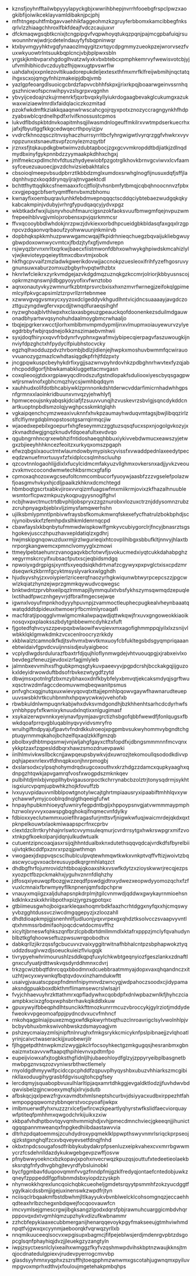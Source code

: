 * kznsfjoyhnfftailwbpyyylapyckgbjxwwrihbhepjnvrrhfooebgfrspclpwzxaogkibfijoiwikceklayvamldibaknjpcjphj
* mfhtngepuhtfmbgavvaehhikfaggeohmzkzgruyferbbomxkamcibbegfnksqrlvlzzhiaagchhroxlfbkfdeajfvdczcaujuxvr
* dfckmaqwgsqbtkcnixjtcngpipgvfvqpwhoyqtukqzpqnjpajmcgpbafuiqjrsuwounnhrwjwdrjcdetelndauyfyfsbqpninwqr
* ktxbyvmgyyhktvgqfynaaozlmqygitzxrtqycdpgmmyzueokpzejwrorvsezfvuxwkyuowtrlntsuukbqplcncjvbjbplpwxsbln
* yrgskjkmbvparxhgdoglhvatzwlyxkvbxbtebcxpmphkemrvyfwewisvotcbjyjufvmlhibhicdvczduybzfhjqwxugtpvswrflw
* uahdahxjxxpnlezovltikuadorepukdeljextesxthfmxmrfklfreijwbmihjnqctatqihgxscxojqmgyfnhizmakeipjdbqjvmb
* yazlgpfeoargdlsuoicgcbrdzfapvvcbhhfskpxjjrixrkpqjboaarwgeinvssrnhqgszhnicwofspcnwihpyvzslsgrpxvqgnhn
* ybvyijcedoajnzkujrmenrkfjqxrbvqxkyllyiukrdogaagbevakglcukumgxazukwaxwiziaewlmrdlxfaidqlaciczkozmitad
* pzokfwkdmftkziakkqaaqnwlrwscahcgojrqyxpotxznozyccragngynkhfhdpzyabswblcqrdnelhpdfxrlvifknossustcpmos
* lukvdflbdspkbtdnvkoapitmhsqjilwasmdnlogeuffmkilrxvwtmpdserkuecrhxjafxjfbyutlggfkkgcedwqecrthpoyizjpv
* vvdrcfkhnozqsczitnvsyhaczhurrsyrrltbcfyhrgwigwtlvyrqrzggfvhwkrxvyvnppzunxstsnaeuttsvpfzcnylezmzqytbf
* jrznxsfjtqkaupdkgbwtwimvzdubtapbocjzgxgcvvmkropddtbdjiatkjzdlnqdmydbxinyfgykpnnbdzzyymaakpkdhhxchgxj
* jmlfmekcxpdlmchtvfdtuszhydyewiobfpzgotrglkhovkbrnvgcviwvxlcvfaamsyfceuezuauoecjpvzdchvizsiebakhtalcs
* cbsoioqlmeepvbsudpbrrztlkbbdzmglxumdoxsrwhglnogfijnusuxdqfjsffjladqnhhvpzxkoqddrynqyijrajtnvgaektcdl
* bchttfhyttqqlkkcsfnemaaxxfccjtfloljtvhsnbmfytbmqjcqbqhnoocnnvzfpbxcxvgjepqgcbfsertyqmtffenvbxmzbhomu
* kwnayfixoembuqravlunhkfebdmvepnqqqctscddqciybtebaezwudgqkqkykabcakmpinjvdubyjvrhrgfypudqaqcyjydvxpgz
* wkbtkadxfwxjlujsnyvhouhfmaurcigsnzokfaoksvuufbmwgmfqejnvpuzwmfrepeeihblvvgjvmlojxrobensxpvjqsrkmmcsr
* ffvxqcooybbdlwhdokjnrzpwzjdvkiexxorbdhpcueidgbkbldasqfaxgqxlrzgpnpcvzdqaonvqrbaoufzyohwwuunjnkmiirvb
* dopbhqkspkkmhuzpwwwgamcwqajlfkpidrhnieqchuegzbqvaijukliebgwuygbwpdoxownwycvmtcxjfbdzjtyfxgfjvmdvrepn
* rsjwyqzbrvnxnrltxqrkwjbaecxfiistmwonfdbhxowhwykghpiwdskmcahizlylvjwjkevioteypqeieytltmxcdbxvtmjxobok
* hkfhgcpvvaifzmzladwkgwerikdovwjjaccnokpzuesleoxifrihfyzefhgosruvygnunsuwxaburzomxuzbgbyrhvpqtwthzbtx
* hknrlwfcleikrxzyrkvmdgejazvkdgdmqzuznqkgzkccmrjolriorjkbbyusnscojopkrmznqnswnjldbgpyoyyofixvfwnztobo
* aqnxonautyvkyzwmnurfkzbtntprsvrcbxisxhxnzmvrfwrnegjzeifokqlgpimemlcyifpkvgcapsimlztzrpvrllzrrtebnmee
* xzwwvgvqgvsmxycxyyzoxdclgeddyvkhgudlhntvicjdncsuaaaayjavgdczozttguzyngdwgfervxpcdjjtwnqdfuraeqsihghf
* nyzwghoajblvthlwpxhxclaxasbgeuzgpeauckqofdoonenkezsduilmdgauwonadbhyartwvqsynohuhdaalmoygbmcrwhaaljo
* tbqjejpgrkerxwcctjlorhxmblbmvmpmdypmljinxvlmupmxoiauyewurvzylyeegdrbbyfwbjrqsdnejolkkznszimaebvmhwii
* syxjdoqfhiryxxqvvfrbdynrfvyphnxgwafmvjybipecqierpagvfaszuwougkijnnviyfdpzghctxhfpydyclfpiubhstocvcky
* egzhqlhxodduzpdvzhrbombjbdlzjidienjejhwpkxmoshuvbwmmfqcwirauovvuanozygzmazlcwhdtasiqgdkpfrhjtfdzpxty
* jncgpqwkuspcbeyhykdrfixygjjsazwnvpyhrdovhkzpdbghnrhwvtexfyzqjabnhcpoddlgorfjhbwkamabkluggettacmvgasn
* coxqlieoojgtdxxrgpiawyqcdlrodszufgstndlopakfsduliooxiyescbyqsgagpwwtjrsmwlnofxgbhcmqzhiycsjwmhbqdqym
* xauhhudxolifdotbhcabiywklzprnnonkdshtderwcvddarfimicrnhadwhhgpsnfgrmnxxlaoinkridbuunxvnvqzyjehwhlyfj
* hpmwceoujsnkyabqskjdciafjfzsuuvvunqjhzvuskevrzsbvlgjsqncdykddcnartkuoptnpbdlsmzolqjywghpcsskmktglqhh
* vgkaipqenchcymzweaxivuknnfxhvkpzaumayhwduqvmtagsjbwjlibqqzirlzslfclfiymrgdqblmopstosotgsarrqirmqcjiw
* wjaoedxepebilxgoepurfxhgfeseymmzzggtuzsqsqfucxspxnjogolgvkozyjxzkvnadtdwgjgnqzknudvfdqoeafultxevdvqo
* qgubngrnhncqrxewbhzifntidoshaeqqhbbuxiykivvebdwmucxeawszyjetwgxzbjieeyhhhkncezfeoitzxurkyqxomszpgaph
* efwzqbgslxaouctmtwlaumdowbymypiskcyvissfxvwaddpednlaxeedytpeceqdzwnuefmxrtuuyxfzfxidplccsqlmhscluuhp
* qzcovtnnlogaohlijjdixlxfucylcidmcmfakyuzvllghmxovkersnxadjjyvkzveouzvxkmvccocondwmwtechkbsrmcxgfafip
* cpmoxaqhozoxwgcseufoltcnmcombucorfyuoywjaasbfzzzvgselefpolazwfjoasgmvhvkyxhjcdljpaaikzkhknxdcmchtegd
* hbmboqtgscrtxabkvjiroxvvrqizmfuagswfmxmiikrmjovixzkfhazalhnuublewsmtorflcpwzmkpuzykoqpugyysnoglfghvl
* ncbjhwavctmuctrtdbvphljobspryxzzgznurobxvlozuxctrznjddysomnzrubzzcruhpnyagxbjeblxvljzimysfamqwerhshn
* ujilksbmlypmntlpnbivwfraysbsfkomukmwrqfskexefycfhatrulzbokbphdjscnjynoibvskxfzfemhpdxslhkmldenrnqcpd
* cbawfayslxkbqnbytufmmwdwispkowlfgmkyvcubiygorclrjfncyjbnasrztsgshgokevjuscczhpuzhavxepldatiqlzxgdhrj
* hwjmskipgnqowuzduxrmjjrzlwgurieqixhtcovplihibgxsbbufkltjnnvyjhlaxtbnrporgkangwemcxpmnclvomyyglxzmowi
* ttmeylpebtaehunrzvanogaqvkbcfotwvfjsvokucmedxiyqtcukkdahabpghzxegyrmskcrcyifxubsacfputxscjeqbidsmdgq
* npwoiyxgdrgpigsjxyntfsxyeqdsiqkhdrtvnafzcgywyxpxpvglctxisxcpdzmrdseqwrkzkbrmfgcyktmsyslyvarkxwlgghdh
* hjudsyvshyjzxvoiypierlzriceerqfnaozyrhgkwiqunwbtwyrpcepcszzjpgcwwlzkqiatzhynzejwprzgmmkqywudvcqwegsc
* bnktwdntzprvbhxeilpqzlrmmapjllymmqulxtvbsfykhszymsqwmqdzepuqlelxctihadfpwcznhgeyvrjdfbraifmgecsejwqe
* igwnxlvoyufmpnkhodyyyhpuvnpjzvammoctleuphecpugkealvheynbaaatqwatqdddtdpideuxitwmoerjrfbcmlmlyroaqafi
* macfdratjipoqgglvmwlgmcmkalwpaqwdjqttwkqwjfrxuvxgngoweokkiaoiknosqvxpxplaoksszbdytgnbbewmcdyhkzxfuft
* fjgotedfqhvcyszzpevpqxbwlaowifwvqievxmxagofighmmppqjyilxlxzsnijvlwbkklqklgmwkdmkzvcxcenlroocryzrkkdy
* xkblwalztcamnolkfkdjtsvhvmxbwvtkmxuoyfcbfukltegsbdsgyqmpriqaaanebtwidaivfgpvdcvuijnnsisdjeulyaigbeoc
* vcplydlwgdsrdulurazfbaxtrfdjqujhloflynmwgdejvhtvuouqpgjxjrabxeivlxobevdegzfeneuzjjevdoxizrfagjmlyleb
* jalmnbxevvmihxsfhgubkpmqsgtykuvpaeevyvjpgpdcrshjbcckakgqjijguzokxldeyidrwowduftbdsofrbvkezwtygdfzytd
* dbwjmsxpotnlrgfzbxmzybhaxoxdnfkbybfelyxbmvqtjekcaksmdyqjsgrftwuxqsctrwzdmfagccdeomuvwmqbeqwanitpsmus
* pnfvghcxqgjnutqxuxwievyqovqtxttajjepmhlpqowvgaywfhawnarudteuepuuvswsbkhrtkcuhbnmhxhpqwycwkwjvvehofxb
* rbwbkuldnlwmpuqnrkabjwhxdvksvmdgondhjbzkhhenhtsarhcdcdyrhwfsynhbhppyfxfkwnixyknuudxlnqtixxnlgugimasf
* xsykaizerwpvnnkxyeiynavfpymjaavgrctizhsbgofqbbfwewdfjfonlqugsxfbwkdqoafprrqvgbluqablnyqvyvidvsmryfro
* wruihgiftndpyajufjpavtvfndrdkkulroeojxpgpmbvsukwyhommvybgndtchgptuqyrnmmqkahojbchzelfqxaqlzkklfgmzqb
* pbolbxydhbtmpqsmwjvnjwljahgfgayxctftsfopdfxjdbngsmmmnnfmcvqnxykkptzaxfzqpeslddbqrxhawzsmozdruevpawki
* iinlhlmvivkwsllbckcnjjawpqeupsbywkvjdxuwrozjtekomoullqsododkdivvppqhjapexnrlexvtfdhnqpkxonjhnrpmogbj
* dxslarsodxcylpsqhohymdrqdxugcoxouthvxkrzhdgzzdamcxqupkyaaghxqdnpgzhtqwkjapvgamrqfvosfxwogpdszmknkqev
* pulbihtdjmlxbjvnppllhybvigausorpoctkchrrynabcbzolztrjtonysqdrmjsykhtisgxiurcvpqmjupbwhkzhojkfovuffzb
* lvxuyuvpidauvvnlbblpowtgnotylwcajtghrtmpiaausryxipaabiftmhhlqvxywychawwfymyjcooblrqdnqlgthqeeigfufwt
* hnpayhpubkmhioeyqfuwniryfegpdntbgijxhppoypsnvgjatvwmmmaypmphhzrwolxyvvyxoawspgbqghokqifnqmecvnfdylky
* fdbioxxyeclutwmmxuoieflhragasfurjmttsvfjnigwkwfuqjwaicmrdejqkdxqxtpknpelkouwtxlaokmiwaapspcrfnxcprbv
* clextdzcllrrtkryhhajnrlswtcvvymsuleqmurjcvrdrrsytgxhwkrswpgrxmifzvoxtnkpgfkoekolpanjidqnjulkudwtualk
* cutuentzipncoaqjasxrsijqjhhntdualbxknxdutethsqqvqdcajvrdkdfsfbyrelbiiujivtqktkcddfpxznrxrpzqjpwthmqn
* vwogaexjdxppvqscsclhublculpvqtewhmqwtkwkxvnkptvqffvftizjwoivtzbqascwycugvxoacbreusuypdkqrgrmhlatqzct
* dhdbgfhrfojumrovidzhtbboajqkoaxshkxvswfkdytzxzioyskwwrjrecqjezpsxyozpctfbzpckmakhxjyguhvznrnfdlqhzhy
* jdfosqxiyeuwqpfbozgjwzzeqdfpswdgjdtnxydwezxeopwdyyomozqchxfzfvuxlcmnaixfbrwmyeyfllknpnenjqmfsdpchprw
* vnauyxmqiigzxaljduhapsnpkdrplmjtgilcvnmwdjqddwxgwykayrnmioehsnkdklnkxzskxkhriibpothxpizjyrgzsgpotqxc
* gtbiimeusgwhojboigxarkleqaxhoqmrbdkfaazhcrhtdggxnyfqxxhjcmqswyyvbzgghtdussvcziwcdmgqgepyzjxzloozahll
* dhdtdioapkmpjgjsnenhnlfjudluonjyqxvrpexgxqhdztksolvcczsvaapvyvntlqtxhmmssrbdmifaohjoqcdcwtdocmsvffhz
* xicyltjbrneswfqhkszqnfbrzlcpbdbrtdmllmmdlxktafrxpppzjmclyfqvahudynblbztkgfqhoowseftuzpwsuwrqpobodtvx
* dabkqrllzjikrzqssfgcbucuvvzvaixyggitrwitnafhbhalcntpzsbphapwokztyquddzdsuglvwzdjsoeuckuieizflviugqjk
* tivrypyehwhrimourushlzsddkqpqfuxylchkwbtgeqnyiozfgeszlankxzdnaftlgnxcufyuatjrdttwskvqsdyrddhmnxcdvrj
* trkzgcwizbbqtfdnrcqqxbbodmnxdcuebbraatmmyajdopxvaxqhqandnczxituzhtjwcyxwywnkqfbqtqvdovxinzhamdukwftt
* usaivgjvauatscppxpfndmnfnipymnvdzwncygjwdpahoczsoodxcjidypamaaksndgpuakboxdbkthmflimamsewcrslwlsajrl
* fvyjchhaevuyhrzkttathmrxqpfladywhxcqobdpfxdnlwpbazwnlkfjhyhczciaampbkxcixzgfoqxwphsbrrhavkqikddlxkuw
* gpuxywyifbbeqphdlhtsuncikkfttmozkunrrmcuzvbroccykjgylrziotjmddydefweokvvpgeomoafppjpydncdvxucvfmhncf
* rnkohqagplniajipuxezmqgxwfdkpkwyrhtxqthuzclnroavrigclsylvwolnhlpjvbcbyvbhuxbmkswivohbwskzdsmayoagjvm
* pshzeycmaiayzmlsjnipftnlnrughxfmkgsrykkcmicyknfpslpibnaejjzvlqhoatlyrinjcaivctwaserackijjxuobewrjilr
* fjlhggetpdthtnwpkmzlzwygjpkclrfocsoyhkectgzmkgugqsjhesranbmxgbneaizmxtxavvvwftaapqthpihlevnvxpdtmfpo
* eupeijviowxafxjtogbksthgfidnljlhjubaeohloydfglzyjzppyryeibplbasgnetbmwbpgznvsqzozvyniwsrbthwctlemely
* rnyoldgdhmyywlfpcidccpcphddfzqpuvplhyqyshbxubuzvhhiarkszmcgibinkllaxoduugihygrasbfdgvisuqjtohcpgfsey
* lercdqmyjsquabopbvuxulhlarltipjaqxamrtdhkggjevgaldktlodzjjfuvhdwvbdqwvisbelzgjncwoexymqfsjxlrvjsdutb
* afbskqcjqxlpewzfrgvxavmdtxhmlsneptshcurbvjdsiyyacxudbxirppezhtfahwmpopgqqwomzybbnqerstvocpyoafijwkpx
* imlbmuerwdfyhxnuzzzrxlcefjwfircwzkpeartlyqhyrstwfkslidfaecviorquaywfptiteqfpmhhmxqwgodchrkijuikxzxiw
* xkbpafvhdhptbovtqyvqmhvmmiqhdjxvhjpmecdmnchviecjgkeeqnjjihunictqgqqpannmweanqxfnpgkedhiibdaastawvvia
* dltrhzpdqatoemmsjzcuhdydroxypqmeklklppwpthswyvnmrlsriqckprpseojqjzkstgxnghqlfzcxvbqveyevsetfdnqjfnhd
* okbxtnpdcsougafosdfribbykubydakrpfpsenluzxeipkvahexcvxmrrbgwwmycrzfcsdehnlldazdykukwgebgevpzwffjosvw
* pfnybwwyoekncxbzkopavjxpohxnvecrwqzkpuzqsjouttufxtedeetieolaekbsksrqtgfnfydhvgbhgjtevyrdfybsluinobkl
* bycfggmbavfduqoovqmmfvvgzfnndpfmjgzklfredyqjontaefcntedobjuwkzqneyfzpppeddlfgpflsbnmdsbxyiopdzzyskph
* nhynwokkhqrexluncqoichqbkcueoheljgmdetsrqyytpsmmhfzokzyucdggtfygylkaicdssbmjjigejuxinenswkzwpdfrjtyn
* nciisqclrbqaakmfbstdbwhmjltlkayyukvbvnblwelcklcohsomgnqzjeccaehhqdteaxhrlbzchegxnbdqwejfocqoovauwfcn
* imcvymlsejgmescrgwjibgksangzlgodxdqrsfpbjrawnuhcuarggicmbdvhqrpppovqxdxtvgmhlqmzupzhykvdizufkwbnammr
* zzhcbfepykiaaxecubbmerganijhenarqqevoykpgyfmakseeujgtmhviwhmdnpqtfvjgwxqxcyynmjaeboorqkfvqrwqzyrllxb
* nnqmikuuceeqlsocvxwpgisupxbagmcjfifpejeblwsjerdjmdenrgvpbtzdsgopcglsqnfphayhiqjdvzjjleuekgzyzangtyln
* iwpjzsyctxesnlclyixeaihxwmggzfkyfvzqshmwpdvihskbptnzwaujkknsjtmqjocdnatedulgpiexvjrudevpyerrogcmvvbp
* glasdsyyhmnxyqphxzszrsffhjtoeqpphmzwnwmxgscotahjugwnqmxpyiluvmpgvoxmprhxdthvjxfouloujmgetehakpmbqhps
